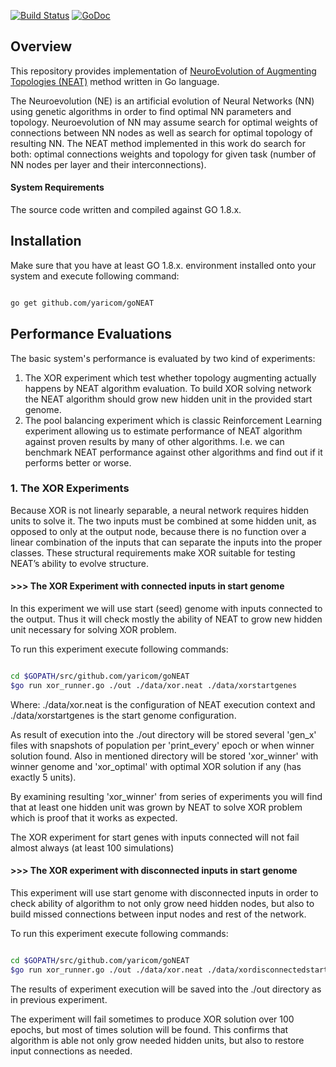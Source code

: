 [![Build Status](https://travis-ci.org/yaricom/goNEAT.svg?branch=master)](https://travis-ci.org/yaricom/goNEAT) [![GoDoc](https://godoc.org/github.com/yaricom/goNEAT/neat?status.svg)](https://godoc.org/github.com/yaricom/goNEAT/neat)

## Overview
This repository provides implementation of [NeuroEvolution of Augmenting Topologies (NEAT)][1] method written in Go language.

The Neuroevolution (NE) is an artificial evolution of Neural Networks (NN) using genetic algorithms in order to find
optimal NN parameters and topology. Neuroevolution of NN may assume search for optimal weights of connections between
NN nodes as well as search for optimal topology of resulting NN. The NEAT method implemented in this work do search for
both: optimal connections weights and topology for given task (number of NN nodes per layer and their interconnections).

#### System Requirements
The source code written and compiled against GO 1.8.x.

## Installation
Make sure that you have at least GO 1.8.x. environment installed onto your system and execute following command:
```bash

go get github.com/yaricom/goNEAT
```

## Performance Evaluations
The basic system's performance is evaluated by two kind of experiments:
1. The XOR experiment which test whether topology augmenting actually happens by NEAT algorithm evaluation. To build XOR
solving network the NEAT algorithm should grow new hidden unit in the provided start genome.
2. The pool balancing experiment which is classic Reinforcement Learning experiment allowing us to estimate performance
of NEAT algorithm against proven results by many of other algorithms. I.e. we can benchmark NEAT performance against
other algorithms and find out if it performs better or worse.


### 1. The XOR Experiments
Because XOR is not linearly separable, a neural network requires hidden units to solve it. The two inputs must be
combined at some hidden unit, as opposed to only at the output node, because there is no function over a linear
combination of the inputs that can separate the inputs into the proper classes. These structural requirements make XOR
suitable for testing NEAT’s ability to evolve structure.

#### >>> The XOR Experiment with connected inputs in start genome
In this experiment we will use start (seed) genome with inputs connected to the output. Thus it will check mostly the
ability of NEAT to grow new hidden unit necessary for solving XOR problem.

To run this experiment execute following commands:
```bash

cd $GOPATH/src/github.com/yaricom/goNEAT
$go run xor_runner.go ./out ./data/xor.neat ./data/xorstartgenes

```
Where: ./data/xor.neat is the configuration of NEAT execution context and ./data/xorstartgenes is the start genome
configuration.

As result of execution into the ./out directory will be stored several 'gen_x' files with snapshots of population per 'print_every'
epoch or when winner solution found. Also in mentioned directory will be stored 'xor_winner' with winner genome and
'xor_optimal' with optimal XOR solution if any (has exactly 5 units).

By examining resulting 'xor_winner' from series of experiments you will find that at least one hidden unit was grown by NEAT
to solve XOR problem which is proof that it works as expected.

The XOR experiment for start genes with inputs connected will not fail almost always (at least 100 simulations)

#### >>> The XOR experiment with disconnected inputs in start genome
This experiment will use start genome with disconnected inputs in order to check ability of algorithm to not only grow
need hidden nodes, but also to build missed connections between input nodes and rest of the network.

To run this experiment execute following commands:
```bash

cd $GOPATH/src/github.com/yaricom/goNEAT
$go run xor_runner.go ./out ./data/xor.neat ./data/xordisconnectedstartgenes

```

The results of experiment execution will be saved into the ./out directory as in previous experiment.

The experiment will fail sometimes to produce XOR solution over 100 epochs, but most of times solution will be found. This
confirms that algorithm is able not only grow needed hidden units, but also to restore input connections as needed.



[1]:http://www.cs.ucf.edu/~kstanley/neat.html
